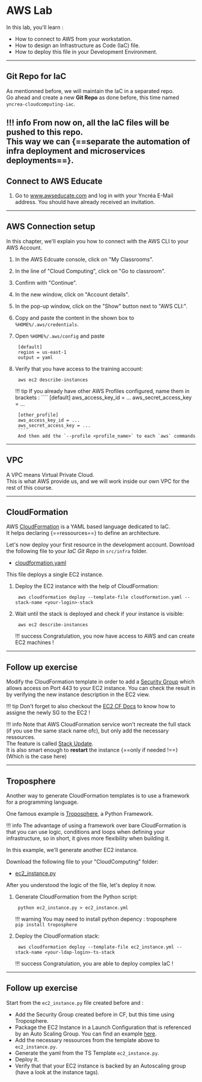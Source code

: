 # AWS Lab

In this lab, you'll learn :

* How to connect to AWS from your workstation.
* How to design an Infrastructure as Code (IaC) file. 
* How to deploy this file in your Development Environment.

---

## Git Repo for IaC

As mentionned before, we will maintain the IaC in a separated repo.  
Go ahead and create a new **Git Repo** as done before, this time named `yncrea-cloudcomputing-iac`.

!!! info
    From now on, all the IaC files will be pushed to this repo.  
    This way we can {==separate the automation of **infra** deployment and **microservices** deployments==}.
---

## Connect to AWS Educate

1. Go to www.awseducate.com and log in with your Yncréa E-Mail address. You should have already received an invitation.

---

## AWS Connection setup

In this chapter, we'll explain you how to connect with the AWS CLI to your AWS Account.  

1. In the AWS Edcuate console, click on "My Classrooms".

1. In the line of "Cloud Computing", click on "Go to classroom".

1. Confirm with "Continue".

1. In the new window, click on "Account details".

1. In the pop-up window, click on the "Show" button next to "AWS CLI:".

1. Copy and paste the content in the shown box to `%HOME%/.aws/credentials`.

1. Open `%HOME%/.aws/config` and paste 

        [default]
        region = us-east-1
        output = yaml


1. Verify that you have access to the training account:

        aws ec2 describe-instances

    !!! tip
        If you already have other AWS Profiles configured, name them in brackets :
        ````
        [default]
        aws_access_key_id = ...
        aws_secret_access_key = ...

        [other_profile]
        aws_access_key_id = ...
        aws_secret_access_key = ...        
        ````
        And then add the `--profile <profile_name>` to each `aws` commands

---

## VPC

A VPC means Virtual Private Cloud.  
This is what AWS provide us, and we will work inside our own VPC for the rest of this course.

---

## CloudFormation

AWS [CloudFormation](https://aws.amazon.com/cloudformation/?nc1=h_ls) is a YAML based language dedicated to IaC.  
It helps declaring {==ressources==} to define an architecture.

Let's now deploy your first resource in the development account. 
Download the following file to your *IaC Git Repo* in `src/infra` folder.

- [cloudformation.yaml](./files/aws/cloudformation.yaml)  

This file deploys a single EC2 instance.

1. Deploy the EC2 instance with the help of CloudFormation:   

        aws cloudformation deploy --template-file cloudformation.yaml --stack-name <your-login>-stack

1. Wait until the stack is deployed and check if your instance is visible:  

        aws ec2 describe-instances

    !!! success
        Congratulation, you now have access to AWS and can create EC2 machines !

---

## Follow up exercise

Modify the CloudFormation template in order to add a [Security Group](https://docs.aws.amazon.com/fr_fr/AWSCloudFormation/latest/UserGuide/aws-properties-ec2-security-group.html) which allows access on Port 443 to your EC2 instance.
You can check the result in by verifying the new instance description in the EC2 view.

!!! tip
    Don't forget to also checkout the [EC2 CF Docs](https://docs.aws.amazon.com/AWSCloudFormation/latest/UserGuide/aws-properties-ec2-instance.html#cfn-ec2-instance-securitygroups) to know how to assigne the newly SG to the EC2 !

!!! info
    Note that AWS CloudFormation service won't recreate the full stack (if you use the same stack name ofc), but only add the necessary ressources.  
    The feature is called [Stack Update](https://docs.aws.amazon.com/AWSCloudFormation/latest/UserGuide/using-cfn-updating-stacks.html).    
    It is also smart enough to **restart** the instance {==only if needed !==}  
    (Which is the case here)
    
---

## Troposphere

Another way to generate CloudFormation templates is to use a framework for a programming language. 

One famous example is [Troposphere](https://github.com/cloudtools/troposphere), a Python Framework.  

!!! info
    The advantage of using a framework over bare CloudFormation is that you can use logic, conditions and loops when defining your infrastructure, so in short, it gives more flexibility when building it.  

In this example, we'll generate another EC2 instance.  

Download the following file to your "CloudComputing" folder:  

- [ec2_instance.py](./files/aws/ec2_instance.py)  

After you understood the logic of the file, let's deploy it now.

1. Generate CloudFormation from the Python script:  

        python ec2_instance.py > ec2_instance.yml
        
    !!! warning
        You may need to install python depency : troposphere  
        `pip install troposphere`

1. Deploy the CloudFormation stack:   

        aws cloudformation deploy --template-file ec2_instance.yml --stack-name <your-ldap-login>-ts-stack

    !!! success
        Congratulation, you are able to deploy complex IaC !
        
---

## Follow up exercise

Start from the `ec2_instance.py` file created before and :

- Add the Security Group created before in CF, but this time using Troposphere.
- Package the EC2 Instance in a Launch Configuration that is referenced by an Auto Scaling Group. You can find an example [here](https://github.com/cloudtools/troposphere/blob/master/examples/Autoscaling.py).  
- Add the necessary ressources from the template above to `ec2_instance.py`.
- Generate the yaml from the TS Template `ec2_instance.py`.
- Deploy it.   
- Verify that that your EC2 instance is backed by an Autoscaling group (have a look at the instance tags).

